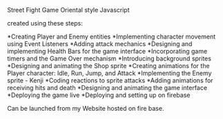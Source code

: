 Street Fight Game
Oriental style
Javascript

created using these steps:

*Creating Player and Enemy entities
*Implementing character movement using Event Listeners
*Adding attack mechanics
*Designing and implementing Health Bars for the game interface
*Incorporating game timers and the Game Over mechanism
*Introducing background sprites
*Designing and animating the Shop sprite
*Creating animations for the Player character: Idle, Run, Jump, and Attack
*Implementing the Enemy sprite - Kenji
*Coding reactions to sprite attacks
*Adding animations for receiving hits and death
*Designing and animating the game interface
*Deploying the game live
*Deploying and setting up on firebase

Can be launched from my Website hosted on fire base.